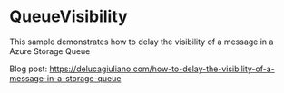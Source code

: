 # QueueVisibility
This sample demonstrates how to delay the visibility of a message in a Azure Storage Queue

Blog post:
https://delucagiuliano.com/how-to-delay-the-visibility-of-a-message-in-a-storage-queue
